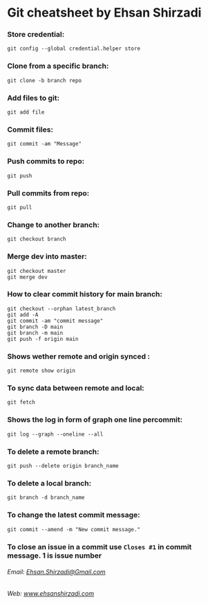 # Git cheatsheet by Ehsan Shirzadi

### Store credential:
`git config --global credential.helper store`

### Clone from a specific branch:
`git clone -b branch repo`

### Add files to git:
`git add file`

### Commit files:
`git commit -am "Message"`

### Push commits to repo:
`git push`

### Pull commits from repo:
`git pull`

### Change to another branch:
`git checkout branch`

### Merge dev into master:
```
git checkout master
git merge dev
```

### How to clear commit history for main branch:
```
git checkout --orphan latest_branch
git add -A
git commit -am "commit message"
git branch -D main
git branch -m main
git push -f origin main
```

### Shows wether remote and origin synced :
```
git remote show origin
```
### To sync data between remote and local:
```
git fetch
```

### Shows the log in form of graph one line percommit:
```
git log --graph --oneline --all
```
### To delete a remote branch:
```
git push --delete origin branch_name
```
### To delete a local branch:
```
git branch -d branch_name
```
### To change the latest commit message:
```commandline
git commit --amend -m "New commit message."
```
### To close an issue in a commit use `Closes #1` in commit message. 1 is issue number

###### Email: Ehsan.Shirzadi@Gmail.com
###### Web: www.ehsanshirzadi.com
